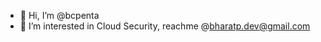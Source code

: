 - 👋 Hi, I’m @bcpenta
- 👀 I’m interested in Cloud Security, reachme @bharatp.dev@gmail.com

<!---
bcpenta/bcpenta is a ✨ special ✨ repository because its `README.md` (this file) appears on your GitHub profile.
You can click the Preview link to take a look at your changes.
--->

